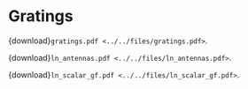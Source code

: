 # Gratings

{download}`gratings.pdf <../../files/gratings.pdf>`.

{download}`ln_antennas.pdf <../../files/ln_antennas.pdf>`.

{download}`ln_scalar_gf.pdf <../../files/ln_scalar_gf.pdf>`.
